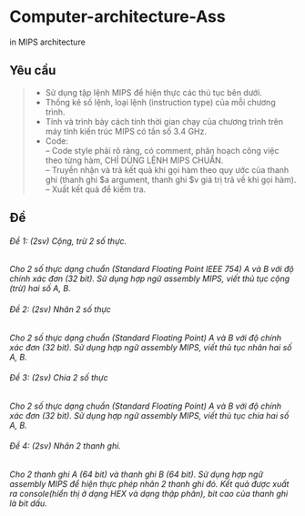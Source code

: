 # Computer-architecture-Ass
in MIPS architecture
## Yêu cầu
> * Sử dụng tập lệnh MIPS để hiện thực các thủ tục bên dưới.
> * Thống kê số lệnh, loại lệnh (instruction type) của mỗi chương trình.
> * Tính và trình bày cách tính thời gian chạy của chương trình trên máy tính kiến trúc MIPS có
tần số 3.4 GHz.
> * Code: <br />
  – Code style phải rõ ràng, có comment, phân hoạch công việc theo từng hàm, CHỈ DÙNG
  LỆNH MIPS CHUẨN.<br />
  – Truyền nhận và trả kết quả khi gọi hàm theo quy ước của thanh ghi (thanh ghi $a argument, thanh ghi $v giá trị trả về khi gọi hàm).<br />
  – Xuất kết quả để kiểm tra.
## Đề
###### Đề 1: (2sv) Cộng, trừ 2 số thực.
*Cho 2 số thực dạng chuẩn (Standard Floating Point IEEE 754) A và B với độ chính xác đơn (32
bit). Sử dụng hợp ngữ assembly MIPS, viết thủ tục cộng (trừ) hai số A, B.*
###### Đề 2: (2sv) Nhân 2 số thực
*Cho 2 số thực dạng chuẩn (Standard Floating Point) A và B với độ chính xác đơn (32 bit). Sử
dụng hợp ngữ assembly MIPS, viết thủ tục nhân hai số A, B.*
###### Đề 3: (2sv) Chia 2 số thực
*Cho 2 số thực dạng chuẩn (Standard Floating Point) A và B với độ chính xác đơn (32 bit). Sử
dụng hợp ngữ assembly MIPS, viết thủ tục chia hai số A, B.*
###### Đề 4: (2sv) Nhân 2 thanh ghi.
*Cho 2 thanh ghi A (64 bit) và thanh ghi B (64 bit). Sử dụng hợp ngữ assembly MIPS để hiện
thực phép nhân 2 thanh ghi đó. Kết quả được xuất ra console(hiển thị ở dạng HEX và dạng
thập phân), bit cao của thanh ghi là bit dấu.*
